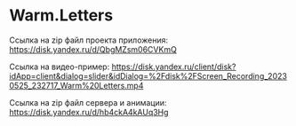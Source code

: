 # Warm.Letters
Ссылка на zip файл проекта приложения: https://disk.yandex.ru/d/QbgMZsm06CVKmQ

Ссылка на видео-пример: https://disk.yandex.ru/client/disk?idApp=client&dialog=slider&idDialog=%2Fdisk%2FScreen_Recording_20230525_232717_Warm%20Letters.mp4

Ссылка на zip файл сервера и анимации: https://disk.yandex.ru/d/hb4ckA4kAUq3Hg
